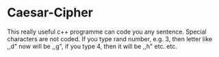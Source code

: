 # Caesar-Cipher

This really useful c++ programme can code you any sentence. Special characters are not coded. If you type rand number, e.g. 3, then letter like ,,d" now will be ,,g", if you type 4, then it will be ,,h" etc. etc.  
